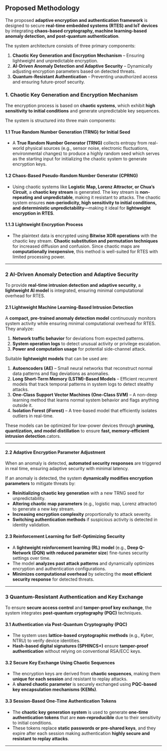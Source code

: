 
## Proposed Methodology

The proposed **adaptive encryption and authentication framework** is designed to secure **real-time embedded systems (RTES) and IoT devices** by integrating **chaos-based cryptography, machine learning-based anomaly detection, and post-quantum authentication**. 

The system architecture consists of three primary components:
1. **Chaotic Key Generation and Encryption Mechanism** – Ensuring lightweight and unpredictable encryption.
2. **AI-Driven Anomaly Detection and Adaptive Security** – Dynamically adjusting encryption parameters based on detected threats.
3. **Quantum-Resistant Authentication** – Preventing unauthorized access and ensuring future-proof security.


### 1. Chaotic Key Generation and Encryption Mechanism

The encryption process is based on **chaotic systems**, which exhibit **high sensitivity to initial conditions** and generate unpredictable key sequences. 

The system is structured into three main components:

#### 1.1 True Random Number Generation (TRNG) for Initial Seed
* A **True Random Number Generator (TRNG)** collects entropy from real-world physical sources (e.g., sensor noise, electronic fluctuations, environmental changes) to produce a highly random seed which serves as the starting input for initializing the chaotic system to generate encryption keys.

#### 1.2 Chaos-Based Pseudo-Random Number Generator (CPRNG)
* Using chaotic systems like **Logistic Map, Lorenz Attractor, or Chua’s Circuit**, a **chaotic key stream** is generated. The key stream is **non-repeating and unpredictable**, making it resistant to attacks. The chaotic system ensures **non-periodicity, high sensitivity to initial conditions, and deterministic unpredictability**—making it ideal for **lightweight encryption in RTES**.

#### 1.1.3 Lightweight Encryption Process
* The plaintext data is encrypted using **Bitwise XOR operations** with the chaotic key stream. **Chaotic substitution and permutation techniques** for increased diffusion and confusion. Since chaotic maps are **computationally inexpensive**, this method is well-suited for RTES with limited processing power.

---

### **2 AI-Driven Anomaly Detection and Adaptive Security**

To provide **real-time intrusion detection and adaptive security**, a **lightweight AI model** is integrated, ensuring minimal computational overhead for RTES.

#### **2.1 Lightweight Machine Learning-Based Intrusion Detection**

A **compact, pre-trained anomaly detection model** continuously monitors system activity while ensuring minimal computational overhead for RTES.
 They analyze:  
1. **Network traffic behavior** for deviations from expected patterns.
2. **System operation logs** to detect unusual activity or privilege escalation.
3. **Power and computation usage** for potential side-channel attack.

Suitable **lightweight models** that can be used are:
1. **Autoencoders (AE)** – Small neural networks that reconstruct normal data patterns and flag deviations as anomalies.
2. **Long Short-Term Memory (LSTM)-Based Models** – Efficient recurrent models that track temporal patterns in system logs to detect stealthy attacks.
3. **One-Class Support Vector Machines (One-Class SVM)** – A non-deep learning method that learns normal system behavior and flags anything outside it.
4. **Isolation Forest (iForest)** – A tree-based model that efficiently isolates outliers in real-time.

These models can be optimized for low-power devices through **pruning, quantization, and model distillation** to ensure **fast, memory-efficient intrusion detection**.cators.

---

#### **2.2 Adaptive Encryption Parameter Adjustment**

When an anomaly is detected, **automated security responses** are triggered in real time, ensuring adaptive security with minimal latency.

If an anomaly is detected, the system **dynamically modifies encryption parameters** to mitigate threats by:
- **Reinitializing chaotic key generation** with a new TRNG seed for unpredictability.
- **Altering chaotic map parameters** (e.g., logistic map, Lorenz attractor) to generate a new key stream.
- **Increasing encryption complexity** proportionally to attack severity.
- **Switching authentication methods** if suspicious activity is detected in identity validation.

#### **2.3 Reinforcement Learning for Self-Optimizing Security**

- A **lightweight reinforcement learning (RL) model** (e.g., **Deep Q-Network (DQN) with reduced parameter size**) fine-tunes security settings over time.
- The model **analyzes past attack patterns** and dynamically optimizes encryption and authentication configurations.
- **Minimizes computational overhead** by selecting the **most efficient security response** for detected threats.

---

### **3 Quantum-Resistant Authentication and Key Exchange**

To ensure **secure access control** and **tamper-proof key exchange**, the system integrates **post-quantum cryptography (PQC)** techniques.

#### 3.1 Authentication via Post-Quantum Cryptography (PQC)
- The system uses **lattice-based cryptographic methods** (e.g., Kyber, NTRU) to verify device identities.
- **Hash-based digital signatures (SPHINCS+)** ensure **tamper-proof authentication** without relying on conventional RSA/ECC keys.

#### 3.2 Secure Key Exchange Using Chaotic Sequences
- The encryption keys are derived from **chaotic sequences**, making them **unique for each session** and resistant to replay attacks.
- A **shared chaotic parameter** is securely exchanged using **PQC-based key encapsulation mechanisms (KEMs)**.

#### 3.3 Session-Based One-Time Authentication Tokens
- The **chaotic key generation system** is used to generate **one-time authentication tokens** that are **non-reproducible** due to their sensitivity to initial conditions.
- These tokens replace **static passwords or pre-shared keys**, and they expire after each session making authentication **highly secure and resistant to replay attacks**.

---
